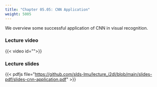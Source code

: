 ```yaml
---
title: "Chapter 05.05: CNN Application"
weight: 5005
---
```

We overview some successful application of CNN in visual recognition.

<!--more-->

### Lecture video

{{< video id="">}}

### Lecture slides

{{< pdfjs file="https://github.com/slds-lmu/lecture_i2dl/blob/main/slides-pdf/slides-cnn-application.pdf" >}}

